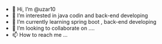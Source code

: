- 👋 Hi, I’m @uzar10
- 👀 I’m interested in java codin and back-end developing
- 🌱 I’m currently learning spring boot , back-end developing
- 💞️ I’m looking to collaborate on .... 
- 📫 How to reach me ...

<!---
uzar10/uzar10 is a ✨ special ✨ repository because its `README.md` (this file) appears on your GitHub profile.
You can click the Preview link to take a look at your changes.
--->
